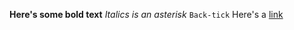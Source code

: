 **Here's some bold text**
*Italics is an asterisk*
`Back-tick`
Here's a [link](https://www.google.com/)